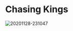 # Chasing Kings 
<img src="https://i.ibb.co/bvPhcdB/20201128-231047.png" alt="20201128-231047" border="0"></a>

